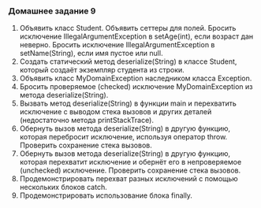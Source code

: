### Домашнее задание 9

1. Объявить класс Student. Объявить сеттеры для полей. Бросить исключение IllegalArgumentException в setAge(int), если возраст дан неверно. Бросить исключение IllegalArgumentException в setName(String), если имя пустое или null. 
2. Создать статический метод deserialize(String) в классе Student, который создаёт экземпляр студента из строки.
3. Объявить класс MyDomainException наследником класса Exception.
4. Бросить проверяемое (checked) исключение MyDomainException из метода deserialize(String).
5. Вызвать метод deserialize(String) в функции main и перехватить исключение с выводом стека вызовов и других деталей (недостаточно метода printStackTrace).
6. Обернуть вызов метода deserialize(String) в другую функцию, которая перебросит исключение, используя оператор throw. Проверить сохранение стека вызовов.
7. Обернуть вызов метода deserialize(String) в другую функцию, которая перехватит исключение и обернёт его в непроверяемое (unchecked) исключение. Проверить сохранение стека вызовов.
8. Продемонстрировать перехват разных исключений с помощью нескольких блоков catch.
9. Продемонстрировать использование блока finally.